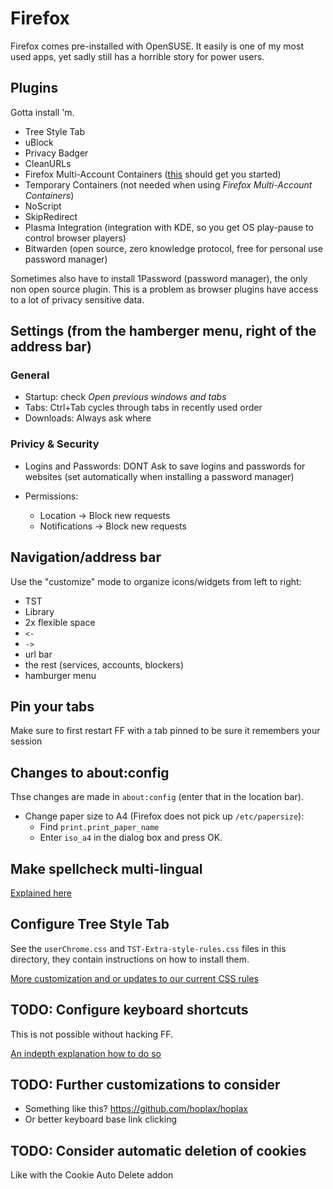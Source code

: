 # Firefox

Firefox comes pre-installed with OpenSUSE.
It easily is one of my most used apps, yet sadly still has a horrible story for power users.

## Plugins

Gotta install 'm.

* Tree Style Tab
* uBlock
* Privacy Badger
* CleanURLs
* Firefox Multi-Account Containers ([this](https://www.thechiefmeat.com/guides/containers.html) should get you started)
* Temporary Containers (not needed when using *Firefox Multi-Account Containers*)
* NoScript
* SkipRedirect
* Plasma Integration (integration with KDE, so you get OS play-pause to control browser players)
* Bitwarden (open source, zero knowledge protocol, free for personal use password manager)

Sometimes also have to install 1Password (password manager), the only non open source plugin. This is a problem as browser plugins have access to a lot of privacy sensitive data.


## Settings (from the hamberger menu, right of the address bar)

### General

* Startup: check *Open previous windows and tabs*
* Tabs: Ctrl+Tab cycles through tabs in recently used order
* Downloads: Always ask where

### Privicy & Security

* Logins and Passwords: DONT Ask to save logins and passwords for websites (set automatically when installing a password manager)

* Permissions:
   * Location -> Block new requests
   * Notifications -> Block new requests

 
## Navigation/address bar

Use the "customize" mode to organize icons/widgets from left to right:

* TST
* Library
* 2x flexible space
* `<-`
* `->`
* url bar
* the rest (services, accounts, blockers)
* hamburger menu


## Pin your tabs

Make sure to first restart FF with a tab pinned to be sure it remembers your session


## Changes to about:config

Thse changes are made in `about:config` (enter that in the location bar).

* Change paper size to A4 (Firefox does not pick up `/etc/papersize`):
  * Find `print.print_paper_name`
  * Enter `iso_a4` in the dialog box and press OK.


## Make spellcheck multi-lingual

[Explained here](https://superuser.com/questions/108177/how-do-i-make-firefox-spellcheck-in-multiple-languages-simultaneously)


## Configure Tree Style Tab

See the `userChrome.css` and `TST-Extra-style-rules.css` files in this directory,
they contain instructions on how to install them.

[More customization and or updates to our current CSS rules](https://github.com/piroor/treestyletab/wiki/Code-snippets-for-custom-style-rules)


## TODO: Configure keyboard shortcuts

This is not possible without hacking FF.

[An indepth explanation how to do so](https://github.com/nilcons/firefox-hacks)


## TODO: Further customizations to consider

* Something like this? https://github.com/hoplax/hoplax
* Or better keyboard base link clicking


## TODO: Consider automatic deletion of cookies

Like with the Cookie Auto Delete addon

